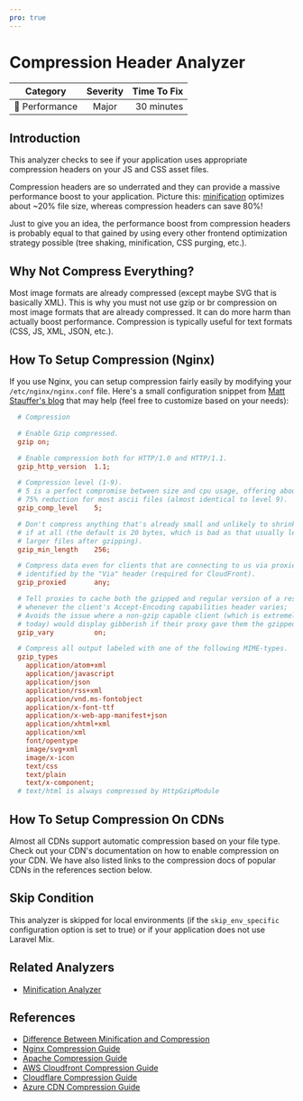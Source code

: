 ```yaml
---
pro: true
---
```


# Compression Header Analyzer <Badge text="PRO" type="tip"/>

| Category       | Severity   | Time To Fix  |
| -------------  |:----------:| ------------:|
| :rocket: Performance | Major | 30 minutes  |

## Introduction

This analyzer checks to see if your application uses appropriate compression headers on your JS and CSS asset files.

Compression headers are so underrated and they can provide a massive performance boost to your application. Picture this: [minification](minification-analyzer.html) optimizes about ~20% file size, whereas compression headers can save 80%!

Just to give you an idea, the performance boost from compression headers is probably equal to that gained by using every other frontend optimization strategy possible (tree shaking, minification, CSS purging, etc.).

## Why Not Compress Everything?

Most image formats are already compressed (except maybe SVG that is basically XML). This is why you must not use gzip or br compression on most image formats that are already compressed. It can do more harm than actually boost performance. Compression is typically useful for text formats (CSS, JS, XML, JSON, etc.).

## How To Setup Compression (Nginx)

If you use Nginx, you can setup compression fairly easily by modifying your `/etc/nginx/nginx.conf` file. Here's a small configuration snippet from [Matt Stauffer's blog](https://mattstauffer.com/blog/enabling-gzip-on-nginx-servers-including-laravel-forge/) that may help (feel free to customize based on your needs):

```ini
  # Compression

  # Enable Gzip compressed.
  gzip on;

  # Enable compression both for HTTP/1.0 and HTTP/1.1.
  gzip_http_version  1.1;

  # Compression level (1-9).
  # 5 is a perfect compromise between size and cpu usage, offering about
  # 75% reduction for most ascii files (almost identical to level 9).
  gzip_comp_level    5;

  # Don't compress anything that's already small and unlikely to shrink much
  # if at all (the default is 20 bytes, which is bad as that usually leads to
  # larger files after gzipping).
  gzip_min_length    256;

  # Compress data even for clients that are connecting to us via proxies,
  # identified by the "Via" header (required for CloudFront).
  gzip_proxied       any;

  # Tell proxies to cache both the gzipped and regular version of a resource
  # whenever the client's Accept-Encoding capabilities header varies;
  # Avoids the issue where a non-gzip capable client (which is extremely rare
  # today) would display gibberish if their proxy gave them the gzipped version.
  gzip_vary          on;

  # Compress all output labeled with one of the following MIME-types.
  gzip_types
    application/atom+xml
    application/javascript
    application/json
    application/rss+xml
    application/vnd.ms-fontobject
    application/x-font-ttf
    application/x-web-app-manifest+json
    application/xhtml+xml
    application/xml
    font/opentype
    image/svg+xml
    image/x-icon
    text/css
    text/plain
    text/x-component;
  # text/html is always compressed by HttpGzipModule
```

## How To Setup Compression On CDNs

Almost all CDNs support automatic compression based on your file type. Check out your CDN's documentation on how to enable compression on your CDN. We have also listed links to the compression docs of popular CDNs in the references section below.

## Skip Condition

This analyzer is skipped for local environments (if the `skip_env_specific` configuration option is set to true) or if your application does not use Laravel Mix.

## Related Analyzers

- [Minification Analyzer](minification-analyzer.html)

## References

- [Difference Between Minification and Compression](https://css-tricks.com/the-difference-between-minification-and-gzipping/)
- [Nginx Compression Guide](https://docs.nginx.com/nginx/admin-guide/web-server/compression/)
- [Apache Compression Guide](https://httpd.apache.org/docs/current/mod/mod_deflate.html#enable)
- [AWS Cloudfront Compression Guide](https://docs.aws.amazon.com/AmazonCloudFront/latest/DeveloperGuide/ServingCompressedFiles.html)
- [Cloudflare Compression Guide](https://support.cloudflare.com/hc/en-us/articles/200168396-What-will-Cloudflare-compress-)
- [Azure CDN Compression Guide](https://docs.microsoft.com/en-us/azure/cdn/cdn-improve-performance)
